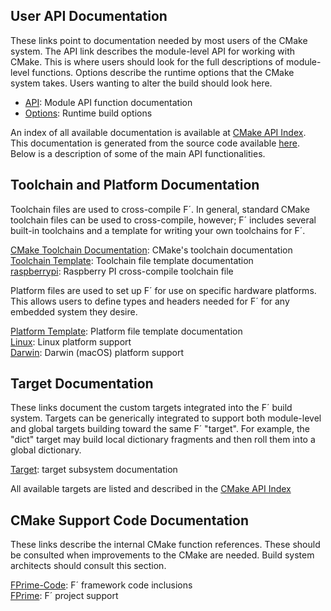 ## User API Documentation

These links point to documentation needed by most users of the CMake system. The API link
describes the module-level API for working with CMake. This is where users should look for the full
descriptions of module-level functions. Options describe the runtime options that the CMake system
takes. Users wanting to alter the build should look here.

- [API](../api/cmake/API.md): Module API function documentation
- [Options](../api/cmake/options.md): Runtime build options

An index of all available documentation is available at [CMake API Index](../api/cmake/index.md). This documentation is generated from the source code available [here](https://github.com/nasa/fprime/tree/devel/cmake). Below is a description of some of the main API functionalities.

## Toolchain and Platform Documentation

Toolchain files are used to cross-compile F´. In general, standard CMake toolchain files can be used
to cross-compile, however; F´ includes several built-in toolchains and a template for writing your
own toolchains for F´.

[CMake Toolchain Documentation](https://cmake.org/cmake/help/latest/manual/cmake-toolchains.7.html): CMake's toolchain documentation  
[Toolchain Template](../api/cmake/toolchain/toolchain-template.md): Toolchain file template documentation  
[raspberrypi](../api/cmake/toolchain/raspberrypi.md): Raspberry PI cross-compile toolchain file

Platform files are used to set up F´ for use on specific hardware platforms. This allows users to
define types and headers needed for F´ for any embedded system they desire.

[Platform Template](../api/cmake/platform/platform-template.md): Platform file template documentation  
[Linux](../api/cmake/platform/Linux.md): Linux platform support  
[Darwin](../api/cmake/platform/Darwin.md): Darwin (macOS) platform support  

## Target Documentation

These links document the custom targets integrated into the F´ build system. Targets can be
generically integrated to support both module-level and global targets building toward the same
F´ "target".  For example, the "dict" target may build local dictionary fragments and then roll
them into a global dictionary.

[Target](./Targets.md): target subsystem documentation

All available targets are listed and described in the [CMake API Index](../api/cmake/index.md)


## CMake Support Code Documentation

These links describe the internal CMake function references. These should be consulted when
improvements to the CMake are needed. Build system architects should consult this section.


[FPrime-Code](../api/cmake/FPrime-Code.md): F´ framework code inclusions  
[FPrime](../api/cmake/FPrime.md): F´ project support
